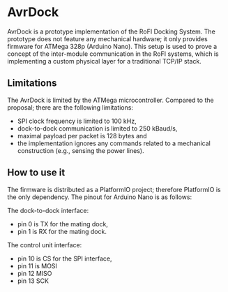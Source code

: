# AvrDock

AvrDock is a prototype implementation of the RoFI Docking System. The prototype
does not feature any mechanical hardware; it only provides firmware for ATMega
328p (Arduino Nano). This setup is used to prove a concept of the inter-module
communication in the RoFI systems, which is implementing a custom physical layer
for a traditional TCP/IP stack.

## Limitations

The AvrDock is limited by the ATMega microcontroller. Compared to the proposal;
there are the following limitations:
- SPI clock frequency is limited to 100 kHz,
- dock-to-dock communication is limited to 250 kBaud/s,
- maximal payload per packet is 128 bytes and
- the implementation ignores any commands related to a mechanical construction (e.g., sensing the power lines).

## How to use it

The firmware is distributed as a PlatformIO project; therefore PlatformIO is the
only dependency. The pinout for Arduino Nano is as follows:

The dock-to-dock interface:
- pin 0 is TX for the mating dock,
- pin 1 is RX for the mating dock.

The control unit interface:
- pin 10 is CS for the SPI interface,
- pin 11 is MOSI
- pin 12 MISO
- pin 13 SCK

